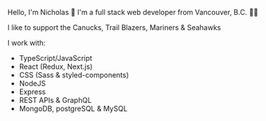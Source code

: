 Hello, I'm Nicholas 👋 I'm a full stack web developer from Vancouver, B.C. 🚵‍♂️ 

I like to support the Canucks, Trail Blazers, Mariners & Seahawks

I work with: 
- TypeScript/JavaScript
- React (Redux, Next.js)
- CSS (Sass & styled-components)
- NodeJS
- Express
- REST APIs & GraphQL
- MongoDB, postgreSQL & MySQL
